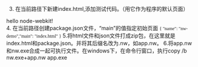 3. 在当前路径下新建index.html,添加测试代码。（用它作为程序的默认页面）


<span style="font-family:Microsoft YaHei;font-size:12px;"><!DOCTYPE html>
<html>
    <head>
        <title>node-webkit</title>
    </head> 
    <body>
        <div>hello node-webkit!</div>
    </body> 
</html></span>
4. 在当前路径创建package.json文件，“main”的值指定初始页面
<span style="font-family:Microsoft YaHei;font-size:12px;">{  
    "name": "nw-demo","main": "index.html"
}</span>
5.将html文件和json文件打成zip包，在这里就是index.html和package.json。并将其后缀名改为.nw，如app.nw。
6.将app.nw和nw.exe合成一起可执行文件。在windows下，在命令行窗口，执行copy /b nw.exe+app.nw app.exe
